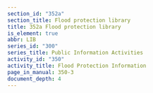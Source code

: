 ```yaml
---
section_id: "352a"
section_title: Flood protection library
title: 352a Flood protection library
is_element: true
abbr: LIB
series_id: "300"
series_title: Public Information Activities
activity_id: "350"
activity_title: Flood Protection Information
page_in_manual: 350-3
document_depth: 4
---
```

